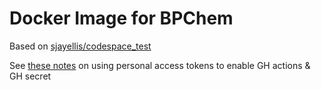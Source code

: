 Docker Image for BPChem
=======================

Based on [sjayellis/codespace_test](https://github.com/sjayellis/codespace_test/tree/main)

See [these notes](https://docs.github.com/en/packages/working-with-a-github-packages-registry/working-with-the-container-registry#authenticating-to-the-container-registry)
on using personal access tokens to enable GH actions & GH secret




